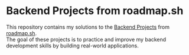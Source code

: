 # Backend Projects from roadmap.sh

This repository contains my solutions to the [Backend Projects](https://roadmap.sh/projects) from [roadmap.sh](https://roadmap.sh).  
The goal of these projects is to practice and improve my backend development skills by building real-world applications.
